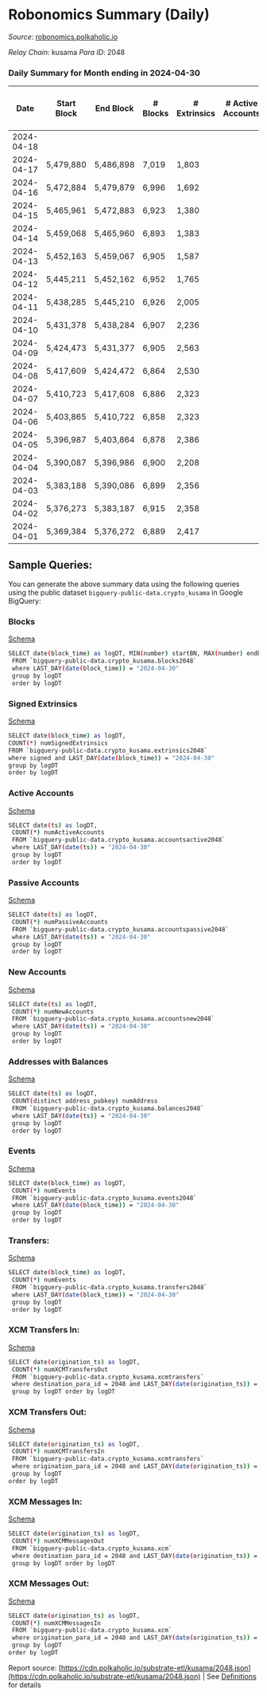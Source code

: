 # Robonomics Summary (Daily)

_Source_: [robonomics.polkaholic.io](https://robonomics.polkaholic.io)

*Relay Chain*: kusama
*Para ID*: 2048



### Daily Summary for Month ending in 2024-04-30


| Date    | Start Block | End Block | # Blocks | # Extrinsics | # Active Accounts | # Passive Accounts | # New Accounts | # Addresses | # Events  | # Transfers ($USD) | # XCM Transfers In ($USD) | # XCM Transfers Out ($USD) | # XCM In | # XCM Out | Issues |
|---------|-------------|-----------|----------|--------------|-------------------|--------------------|----------------|-------------|-----------|--------------------|---------------------------|----------------------------|----------|-----------|--------|
| 2024-04-18 |  |  |  |  |  |  |  |  |  |   |   |   |  |  |  |
| 2024-04-17 | 5,479,880 | 5,486,898 | 7,019 | 1,803 |  |  |  | 3,222 | 42,340 | 5 ($16,042.84) |   |   |  |  |  |
| 2024-04-16 | 5,472,884 | 5,479,879 | 6,996 | 1,692 |  |  |  | 3,221 | 41,991 | 12 ($4,921.64) |   |   |  |  |  |
| 2024-04-15 | 5,465,961 | 5,472,883 | 6,923 | 1,380 |  |  |  | 3,216 | 40,424 | 9 ($9,141.59) |   |   |  |  |  |
| 2024-04-14 | 5,459,068 | 5,465,960 | 6,893 | 1,383 |  |  |  | 3,215 | 40,345 | 4 ($4,895.52) |   |   |  |  |  |
| 2024-04-13 | 5,452,163 | 5,459,067 | 6,905 | 1,587 |  |  |  | 3,215 | 41,012 | 22 ($37,204.87) |   |   |  |  |  |
| 2024-04-12 | 5,445,211 | 5,452,162 | 6,952 | 1,765 |  |  |  | 3,215 | 41,693 | 8 ($24,969.03) |   |   |  |  |  |
| 2024-04-11 | 5,438,285 | 5,445,210 | 6,926 | 2,005 |  |  |  | 3,215 | 42,912 | 1 ($12.14) |   |   |  |  |  |
| 2024-04-10 | 5,431,378 | 5,438,284 | 6,907 | 2,236 |  |  |  | 3,215 | 43,458 | 22 ($61,335.20) |   |   |  |  |  |
| 2024-04-09 | 5,424,473 | 5,431,377 | 6,905 | 2,563 |  |  |  | 3,216 | 43,794 | 18 ($55,465.00) |   |   |  |  |  |
| 2024-04-08 | 5,417,609 | 5,424,472 | 6,864 | 2,530 |  |  |  | 3,211 | 43,525 | 17 ($35,386.29) |   |   |  |  |  |
| 2024-04-07 | 5,410,723 | 5,417,608 | 6,886 | 2,323 |  |  |  | 3,211 | 43,057 | 10 ($8,459.01) |   |   |  |  |  |
| 2024-04-06 | 5,403,865 | 5,410,722 | 6,858 | 2,323 |  |  |  | 3,210 | 42,946 | 9 ($25,889.62) |   |   |  |  |  |
| 2024-04-05 | 5,396,987 | 5,403,864 | 6,878 | 2,386 |  |  |  | 3,208 | 43,241 | 23 ($21,359.28) |   |   |  |  |  |
| 2024-04-04 | 5,390,087 | 5,396,986 | 6,900 | 2,208 |  |  |  | 3,208 | 43,015 | 41 ($31,428.36) |   |   |  |  |  |
| 2024-04-03 | 5,383,188 | 5,390,086 | 6,899 | 2,356 |  |  |  | 3,207 | 43,064 | 27 ($41,862.55) |   |   |  |  |  |
| 2024-04-02 | 5,376,273 | 5,383,187 | 6,915 | 2,358 |  |  |  | 3,206 | 43,186 | 7 ($15,852.78) |   |   |  |  |  |
| 2024-04-01 | 5,369,384 | 5,376,272 | 6,889 | 2,417 |  |  |  | 3,205 | 42,945 | 6 ($8,368.24) |   |   |  |  |  |

## Sample Queries:
You can generate the above summary data using the following queries using the public dataset `bigquery-public-data.crypto_kusama` in Google BigQuery:


### Blocks 

[Schema](https://github.com/colorfulnotion/substrate-etl/blob/main/schema/blocks.json)

```bash
SELECT date(block_time) as logDT, MIN(number) startBN, MAX(number) endBN, COUNT(*) numBlocks 
 FROM `bigquery-public-data.crypto_kusama.blocks2048`  
 where LAST_DAY(date(block_time)) = "2024-04-30" 
 group by logDT 
 order by logDT
```

### Signed Extrinsics 

[Schema](https://github.com/colorfulnotion/substrate-etl/blob/main/schema/extrinsics.json)

```bash
SELECT date(block_time) as logDT, 
COUNT(*) numSignedExtrinsics 
FROM `bigquery-public-data.crypto_kusama.extrinsics2048`  
where signed and LAST_DAY(date(block_time)) = "2024-04-30" 
group by logDT 
order by logDT
```

### Active Accounts 

[Schema](https://github.com/colorfulnotion/substrate-etl/blob/main/schema/accountsactive.json)

```bash
SELECT date(ts) as logDT, 
 COUNT(*) numActiveAccounts 
 FROM `bigquery-public-data.crypto_kusama.accountsactive2048` 
 where LAST_DAY(date(ts)) = "2024-04-30" 
 group by logDT 
 order by logDT
```

### Passive Accounts 

[Schema](https://github.com/colorfulnotion/substrate-etl/blob/main/schema/accountspassive.json)

```bash
SELECT date(ts) as logDT, 
 COUNT(*) numPassiveAccounts 
 FROM `bigquery-public-data.crypto_kusama.accountspassive2048` 
 where LAST_DAY(date(ts)) = "2024-04-30" 
 group by logDT 
 order by logDT
```

### New Accounts 

[Schema](https://github.com/colorfulnotion/substrate-etl/blob/main/schema/accountsnew.json)

```bash
SELECT date(ts) as logDT, 
 COUNT(*) numNewAccounts 
 FROM `bigquery-public-data.crypto_kusama.accountsnew2048` 
 where LAST_DAY(date(ts)) = "2024-04-30" 
 group by logDT
 order by logDT
```

### Addresses with Balances 

[Schema](https://github.com/colorfulnotion/substrate-etl/blob/main/schema/balances.json)

```bash
SELECT date(ts) as logDT,
 COUNT(distinct address_pubkey) numAddress 
 FROM `bigquery-public-data.crypto_kusama.balances2048` 
 where LAST_DAY(date(ts)) = "2024-04-30" 
 group by logDT 
 order by logDT
```

### Events 

[Schema](https://github.com/colorfulnotion/substrate-etl/blob/main/schema/events.json)

```bash
SELECT date(block_time) as logDT, 
 COUNT(*) numEvents 
 FROM `bigquery-public-data.crypto_kusama.events2048` 
 where LAST_DAY(date(block_time)) = "2024-04-30" 
 group by logDT 
 order by logDT
```

### Transfers:

[Schema](https://github.com/colorfulnotion/substrate-etl/blob/main/schema/transfers.json)

```bash
SELECT date(block_time) as logDT, 
 COUNT(*) numEvents 
 FROM `bigquery-public-data.crypto_kusama.transfers2048` 
 where LAST_DAY(date(block_time)) = "2024-04-30" 
 group by logDT 
 order by logDT
```

### XCM Transfers In: 

[Schema](https://github.com/colorfulnotion/substrate-etl/blob/main/schema/xcmtransfers.json)

```bash
SELECT date(origination_ts) as logDT, 
 COUNT(*) numXCMTransfersOut 
 FROM `bigquery-public-data.crypto_kusama.xcmtransfers` 
 where destination_para_id = 2048 and LAST_DAY(date(origination_ts)) = "2024-04-30" 
 group by logDT order by logDT
```

### XCM Transfers Out: 

[Schema](https://github.com/colorfulnotion/substrate-etl/blob/main/schema/xcmtransfers.json)

```bash
SELECT date(origination_ts) as logDT, 
 COUNT(*) numXCMTransfersIn 
 FROM `bigquery-public-data.crypto_kusama.xcmtransfers` 
 where origination_para_id = 2048 and LAST_DAY(date(origination_ts)) = "2024-04-30" 
 group by logDT 
order by logDT
```

### XCM Messages In: 

[Schema](https://github.com/colorfulnotion/substrate-etl/blob/main/schema/xcm.json)

```bash
SELECT date(origination_ts) as logDT, 
 COUNT(*) numXCMMessagesOut 
 FROM `bigquery-public-data.crypto_kusama.xcm` 
 where destination_para_id = 2048 and LAST_DAY(date(origination_ts)) = "2024-04-30" 
 group by logDT order by logDT
```

### XCM Messages Out: 

[Schema](https://github.com/colorfulnotion/substrate-etl/blob/main/schema/xcm.json)

```bash
SELECT date(origination_ts) as logDT, 
 COUNT(*) numXCMMessagesIn 
 FROM `bigquery-public-data.crypto_kusama.xcm` 
 where origination_para_id = 2048 and LAST_DAY(date(origination_ts)) = "2024-04-30" 
 group by logDT 
order by logDT
```


Report source: [https://cdn.polkaholic.io/substrate-etl/kusama/2048.json](https://cdn.polkaholic.io/substrate-etl/kusama/2048.json) | See [Definitions](/DEFINITIONS.md) for details

